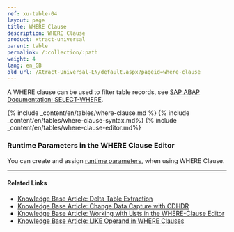 ```yaml
---
ref: xu-table-04
layout: page
title: WHERE Clause
description: WHERE Clause
product: xtract-universal
parent: table
permalink: /:collection/:path
weight: 4
lang: en_GB
old_url: /Xtract-Universal-EN/default.aspx?pageid=where-clause
---
```

A WHERE clause can be used to filter table records, see [SAP ABAP Documentation: SELECT-WHERE](https://help.sap.com/doc/abapdocu_750_index_htm/7.50/en-us/abapwhere.htm).

<!---When defining a WHERE clause, you may want to adjust the settings. 

An extraction has two types of settings: 
- [*Extraction Settings*](../table/extraction-settings) include settings that affect only the respective extraction type
- [*General Settings*](../table/general-settings) are the same for all extraction types.

 Additionally, you can adjust [*Runtime parameters*](#runtime-parameters-in-the-where-clause-editor) in the WHERE Clause editor.

![Extraction-Settings](/img/content/xu/Table-Extraction-Where-Clause.png){:class="img-responsive"} --->

{% include _content/en/tables/where-clause.md %}
{% include _content/en/tables/where-clause-syntax.md%}
{% include _content/en/tables/where-clause-editor.md%}

### Runtime Parameters in the WHERE Clause Editor
You can create and assign [runtime parameters](./edit-runtime-parameters), when using WHERE Clause.


**** 
#### Related Links
- [Knowledge Base Article: Delta Table Extraction](https://kb.theobald-software.com/tables/delta-table-extraction)
- [Knowledge Base Article: Change Data Capture with CDHDR](https://kb.theobald-software.com/tables/change-data-capture-with-cdhdr)
- [Knowledge Base Article: Working with Lists in the WHERE-Clause Editor](https://kb.theobald-software.com/tables/where-clause-editor-lists)
- [Knowledge Base Article: LIKE Operand in WHERE Clauses](https://kb.theobald-software.com/tables/working-with-like-operand-where-clause)